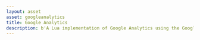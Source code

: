 ```yaml
---
layout: asset
asset: googleanalytics
title: Google Analytics
description: b'A Lua implementation of Google Analytics using the Google Analytics Measurement Protocol.'
---
```

